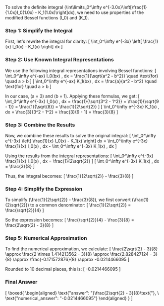 To solve the definite integral \(\int\limits_0^\infty e^{-3.0x}\left[\frac{1}{1.0x}I_0(1.0x) - K_1(1.0x)\right]dx\), we need to use properties of the modified Bessel functions \(I_0\) and \(K_1\).

### Step 1: Simplify the Integral

First, let's rewrite the integral for clarity:
\[
\int_0^\infty e^{-3x} \left[ \frac{1}{x} I_0(x) - K_1(x) \right] dx
\]

### Step 2: Use Known Integral Representations

We use the following integral representations involving Bessel functions:
\[
\int_0^\infty e^{-ax} I_0(bx) \, dx = \frac{1}{\sqrt{a^2 - b^2}} \quad \text{for} \quad a > b
\]
\[
\int_0^\infty e^{-ax} K_1(bx) \, dx = \frac{a}{a^2 - b^2} \quad \text{for} \quad a > b
\]

In our case, \(a = 3\) and \(b = 1\). Applying these formulas, we get:
\[
\int_0^\infty e^{-3x} I_0(x) \, dx = \frac{1}{\sqrt{3^2 - 1^2}} = \frac{1}{\sqrt{9 - 1}} = \frac{1}{\sqrt{8}} = \frac{1}{2\sqrt{2}}
\]
\[
\int_0^\infty e^{-3x} K_1(x) \, dx = \frac{3}{3^2 - 1^2} = \frac{3}{9 - 1} = \frac{3}{8}
\]

### Step 3: Combine the Results

Now, we combine these results to solve the original integral:
\[
\int_0^\infty e^{-3x} \left[ \frac{1}{x} I_0(x) - K_1(x) \right] dx = \int_0^\infty e^{-3x} \frac{1}{x} I_0(x) \, dx - \int_0^\infty e^{-3x} K_1(x) \, dx
\]

Using the results from the integral representations:
\[
\int_0^\infty e^{-3x} \frac{1}{x} I_0(x) \, dx = \frac{1}{2\sqrt{2}}
\]
\[
\int_0^\infty e^{-3x} K_1(x) \, dx = \frac{3}{8}
\]

Thus, the integral becomes:
\[
\frac{1}{2\sqrt{2}} - \frac{3}{8}
\]

### Step 4: Simplify the Expression

To simplify \(\frac{1}{2\sqrt{2}} - \frac{3}{8}\), we first convert \(\frac{1}{2\sqrt{2}}\) to a common denominator:
\[
\frac{1}{2\sqrt{2}} = \frac{\sqrt{2}}{4}
\]

So the expression becomes:
\[
\frac{\sqrt{2}}{4} - \frac{3}{8} = \frac{2\sqrt{2} - 3}{8}
\]

### Step 5: Numerical Approximation

To find the numerical approximation, we calculate:
\[
\frac{2\sqrt{2} - 3}{8} \approx \frac{2 \times 1.414213562 - 3}{8} \approx \frac{2.828427124 - 3}{8} \approx \frac{-0.171572876}{8} \approx -0.0214466095
\]

Rounded to 10 decimal places, this is:
\[
-0.0214466095
\]

### Final Answer

\[
\boxed{
\begin{aligned}
\text{"answer": "}\frac{2\sqrt{2} - 3}{8}\text{"}, \\
\text{"numerical_answer": "-0.0214466095"}
\end{aligned}
}
\]